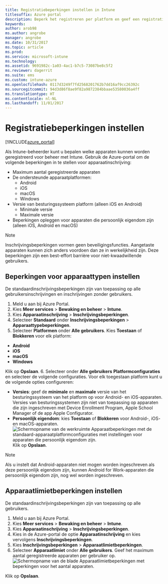 ```yaml
---
title: Registratiebeperkingen instellen in Intune
titlesuffix: Azure portal
description: Beperk het registreren per platform en geef een registratielimiet voor apparaten op in Intune. "
keywords: 
author: arob98
ms.author: angrobe
manager: angrobe
ms.date: 10/31/2017
ms.topic: article
ms.prod: 
ms.service: microsoft-intune
ms.technology: 
ms.assetid: 9691982c-1a03-4ac1-b7c5-73087be8c5f2
ms.reviewer: dagerrit
ms.suite: ems
ms.custom: intune-azure
ms.openlocfilehash: 0117d3249f7fd2568201762b7dd16af9cc26392c
ms.sourcegitcommit: 94d3d86f8ae9f82a9872384bbaae53580036a4ff
ms.translationtype: HT
ms.contentlocale: nl-NL
ms.lasthandoff: 11/01/2017
---
```

# <a name="set-enrollment-restrictions"></a>Registratiebeperkingen instellen

[!INCLUDE[azure_portal](./includes/azure_portal.md)]

Als Intune-beheerder kunt u bepalen welke apparaten kunnen worden geregistreerd voor beheer met Intune. Gebruik de Azure-portal om de volgende beperkingen in te stellen voor apparaatinschrijving:

- Maximum aantal geregistreerde apparaten
- De ondersteunde apparaatplatformen:
  - Android
  - iOS
  - macOS
  - Windows
- Versie van besturingssysteem platform (alleen iOS en Android)
  - Minimale versie
  - Maximale versie
- Beperkingen opleggen voor apparaten die persoonlijk eigendom zijn (alleen iOS, Android en macOS)

>[!NOTE]
>Inschrijvingsbeperkingen vormen geen beveiligingsfuncties. Aangetaste apparaten kunnen zich anders voordoen dan ze in werkelijkheid zijn. Deze beperkingen zijn een best-effort barrière voor niet-kwaadwillende gebruikers.

## <a name="set-device-type-restrictions"></a>Beperkingen voor apparaattypen instellen
De standaardinschrijvingsbeperkingen zijn van toepassing op alle gebruikersinschrijvingen en inschrijvingen zonder gebruikers.
1. Meld u aan bij Azure Portal.
2. Kies **Meer services** > **Bewaking en beheer** > **Intune**.
3. Kies **Apparaatinschrijving** > **Inschrijvingsbeperkingen**.
4. Selecteer **Standaard** onder **Inschrijvingsbeperkingen** > **Apparaattypebeperkingen**.
5. Selecteer **Platformen** onder **Alle gebruikers**. Kies **Toestaan** of **Blokkeren** voor elk platform:
  - **Android**
  - **iOS**
  - **macOS**
  - **Windows**

  Klik op **Opslaan**.
6. Selecteer onder **Alle gebruikers** **Platformconfiguraties** en selecteer de volgende configuraties. Voor elk toegestaan platform kunt u de volgende opties configureren:
  - **Versies**: geef de **minimale** en **maximale** versie van het besturingssysteem van het platform op voor Android- en iOS-apparaten. Versies van besturingssystemen zijn niet van toepassing op apparaten die zijn ingeschreven met Device Enrollment Program, Apple School Manager of de app Apple Configurator.
  - **Persoonlijk eigendom**: kies **Toestaan** of **Blokkeren** voor Android-, iOS- en macOS-apparaten.
  ![Schermopname van de werkruimte Apparaatbeperkingen met de standaard-apparaatplatformconfiguraties met instellingen voor apparaten die persoonlijk eigendom zijn.](media/device-restrictions-platform-configurations.png)
  Klik op **Opslaan**.

>[!NOTE]
>Als u instelt dat Android-apparaten niet mogen worden ingeschreven als deze persoonlijk eigendom zijn, kunnen Android for Work-apparaten die persoonlijk eigendom zijn, nog wel worden ingeschreven.

## <a name="set-device-limit-restrictions"></a>Apparaatlimietbeperkingen instellen
De standaardinschrijvingsbeperkingen zijn van toepassing op alle gebruikers.
1. Meld u aan bij Azure Portal.
2. Kies **Meer services** > **Bewaking en beheer** > **Intune**.
3. Kies **Apparaatinschrijving** > **Inschrijvingsbeperkingen**.
4. Kies in de Azure-portal de optie **Apparaatinschrijving** en kies vervolgens **Inschrijvingsbeperkingen**.
5. Kies **Inschrijvingsbeperkingen** > **Apparaatlimietbeperkingen**.
6. Selecteer **Apparaatlimiet** onder **Alle gebruikers**. Geef het maximum aantal geregistreerde apparaten per gebruiker op.  
![Schermopname van de blade Apparaatlimietbeperkingen met beperkingen voor het aantal apparaten.](./media/device-restrictions-limit.png)

  Klik op **Opslaan**.
